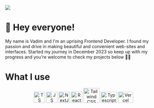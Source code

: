 <div>
  <img src="https://www.codewars.com/users/vadimkim0203/badges/large">
</div>


<h1>👋 Hey everyone!</h1>
<p>
  My name is Vadim and I'm an uprising Frontend Developer. I found my passion and drive in making beautiful and convenient web-sites and interfaces. Started my journey in December 2023   so keep up with my progress and you're welcome to check my projects below 🙇🏻
</p>

<h1>What I use</h1>

<div align="center">
  <img src="https://abrudz.github.io/logos/TypeScript.svg" alt="TS icon" width="36" height="36"/>
  <img src="https://abrudz.github.io/logos/JS.svg" alt="JS icon" width="36" height="36"/>
  <img src="https://raw.githubusercontent.com/prplx/svg-logos/master/svg/NextJS.svg" alt="NextJS icon" width="36" height="36"/>
  <img src="https://raw.githubusercontent.com/prplx/svg-logos/master/svg/React.svg" alt="React icon" width="36" height="36"/>
  <img src="https://raw.githubusercontent.com/prplx/svg-logos/master/svg/TailwindCSS.svg" alt="Tailwind CSS icon" width="52" height="48"/>
  <img src="https://raw.githubusercontent.com/prplx/svg-logos/master/svg/TypeScript.svg" alt="Typescript icon" width="52" height="36"/>
  <img src="https://raw.githubusercontent.com/prplx/svg-logos/master/svg/Vercel.svg" alt="Vercel icon" width="48" height="36"/>
</div>
<!---
vadimkim0203/vadimkim0203 is a ✨ special ✨ repository because its `README.md` (this file) appears on your GitHub profile.
You can click the Preview link to take a look at your changes.
--->
